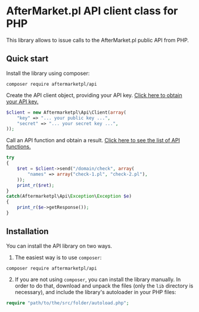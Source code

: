 # AfterMarket.pl API client class for PHP

This library allows to issue calls to the AfterMarket.pl public API from PHP.

## Quick start

Install the library using composer:

```
composer require aftermarketpl/api
```

Create the API client object, providing your API key.
[Click here to obtain your API key.](https://www.aftermarket.pl/API/Create/)

```php
$client = new Aftermarketpl\Api\Client(array(
    "key" => "... your public key ...",
    "secret" => "... your secret key ...",
));
```

Call an API function and obtain a result.
[Click here to see the list of API functions.](https://json.aftermarket.pl/)

```php
try
{
    $ret = $client->send("/domain/check", array(
        "names" => array("check-1.pl", "check-2.pl"),
    ));
    print_r($ret);
}
catch(Aftermarketpl\Api\Exception\Exception $e)
{
    print_r($e->getResponse());
}
```
## Installation

You can install the API library on two ways.

1. The easiest way is to use `composer`:

```
composer require aftermarketpl/api
```

2. If you are not using `composer`, you can install the library manually. 
In order to do that, download and unpack the files (only the `lib` directory is necessary),
and include the library's autoloader in your PHP files:

```php
require "path/to/the/src/folder/autoload.php";
```


